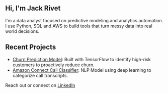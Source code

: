 ## Hi, I'm Jack Rivet

I'm a data analyst focused on predictive modeling and analytics automation. I use Python, SQL and AWS to build tools that turn messy data into real world decisions. 

## Recent Projects
- [Churn Prediction Model](https://github.com/jackrivet/churn-prediction-model/tree/main): Built with TensorFlow to identify high-risk customers to proactively reduce churn.
- [Amazon Connect Call Classifier](https://github.com/jackrivet/nlp-call-classifier): NLP Model using deep learning to categorize call transcripts.

Reach out or connect on [LinkedIn](https://www.linkedin.com/in/jack-rivet-6a810a197/)
